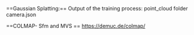 ==Gaussian Splatting:==
Output of the training process:
point_cloud folder
camera.json

==COLMAP- Sfm and MVS ==
https://demuc.de/colmap/